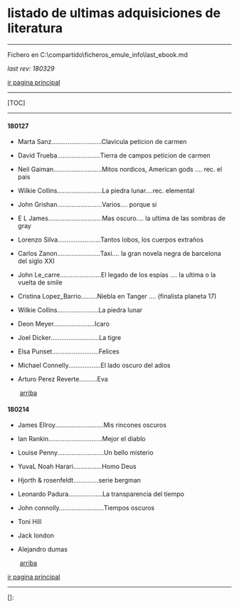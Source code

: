 # listado de ultimas adquisiciones de literatura

------

Fichero en C:\compartido\ficheros_emule_info\last_ebook.md

*last rev: 180329*

[ir pagina principal](Listado_de_documentos.html)

------

[TOC]

------



####  180127



- Marta Sanz............................Clavicula    peticion de carmen

- David Trueba........................Tierra de campos peticion de carmen

- Neil Gaiman...........................Mitos nordicos, American gods ....  rec. el pais

- Wilkie Collins.........................La piedra lunar....rec.  elemental

- John Grishan.........................Varios.... porque si

- E L James..............................Mas oscuro.... la ultima de las sombras de gray

- Lorenzo Silva........................Tantos lobos, los cuerpos extraños 

- Carlos Zanon........................Taxi.... la gran novela negra de barcelona del siglo XXI

- John Le_carre.......................El legado de los espías ....  la ultima o la vuelta de smile

- Cristina Lopez_Barrio.........Niebla en Tanger .... (finalista planeta 17)

- Wilkie Collins.......................La piedra lunar

- Deon Meyer.......................Icaro

- Joel Dicker...........................La tigre

- Elsa Punset..........................Felices

- Michael Connelly..................El lado oscuro del adios

- Arturo Perez Reverte..........Eva

  ​				[arriba ](#header-n0)

#### 180214
- James Ellroy...........................Mis rincones oscuros

- Ian Rankin..............................Mejor el diablo

- Louise Penny..........................Un bello misterio

- YuvaL Noah Harari................Homo Deus

- Hjorth & rosenfeldt..............serie bergman

- Leonardo Padura...................La transparencia del tiempo

- John connolly.........................Tiempos oscuros

- Toni Hill

- Jack london

- Alejandro dumas

  ​		[arriba ](#header-n0)


[ir pagina principal](Listado_de_documentos.html)

------

[]: 

